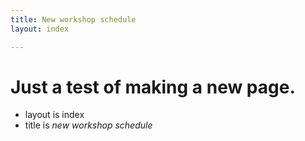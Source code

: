 ```yaml
---
title: New workshop schedule
layout: index

---
```


# Just a test of making a new page.

- layout is index
- title is *new workshop schedule*
